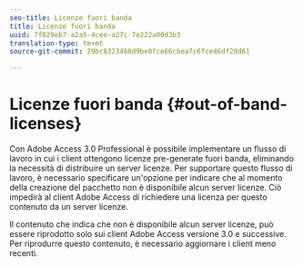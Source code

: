 ```yaml
---
seo-title: Licenze fuori banda
title: Licenze fuori banda
uuid: 7f029eb7-a2a5-4cee-a27c-7e222a00d3b3
translation-type: tm+mt
source-git-commit: 29bc8323460d9be0fce66cbea7c6fce46df20d61

---
```



# Licenze fuori banda {#out-of-band-licenses}

Con Adobe Access 3.0 Professional è possibile implementare un flusso di lavoro in cui i client ottengono licenze pre-generate fuori banda, eliminando la necessità di distribuire un server licenze. Per supportare questo flusso di lavoro, è necessario specificare un&#39;opzione per indicare che al momento della creazione del pacchetto non è disponibile alcun server licenze. Ciò impedirà al client Adobe Access di richiedere una licenza per questo contenuto da un server licenze.

Il contenuto che indica che non è disponibile alcun server licenze, può essere riprodotto solo sui client Adobe Access versione 3.0 e successive. Per riprodurre questo contenuto, è necessario aggiornare i client meno recenti.
